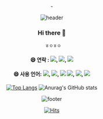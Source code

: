 <div align="center">-
  
![header](https://capsule-render.vercel.app/api?type=waving&color=gradient&height=150&section=header&text=Hwantori&fontSize=80&animation=fadeIn)

  ### Hi there 👋
     ㅎㅇㅎㅇ

  #### 😄 연락 : <a href="https://notefolio.net/"><img src="https://img.shields.io/badge/인스타그램-beige??style=for-the-badge&logo=Instagram&logoColor=E4405F"/></a>, <a href="https://notefolio.net/"><img src="https://img.shields.io/badge/블로그-beige??style=for-the-badge&logo=Storyblok&logoColor=09B3AF"/></a>, <a href="https://notefolio.net/"><img src="https://img.shields.io/badge/노션-beige??style=for-the-badge&logo=Notion&logoColor=#000000"/></a>

  #### 😄 사용 언어: <img src="https://img.shields.io/badge/포토샵-beige??style=for-the-badge&logo=Adobe Photoshop&logoColor=31A8FF"/>, <img src="https://img.shields.io/badge/일러스트레이터-beige??style=for-the-badge&logo=Adobe Illustrator&logoColor=FF9A00"/>, <img src="https://img.shields.io/badge/블렌더-beige??style=for-the-badge&logo=Blender&logoColor=F5792A"/> <img src="https://img.shields.io/badge/HTML5-beige??style=for-the-badge&logo=HTML5&logoColor=E34F26"/>, <img src="https://img.shields.io/badge/CSS3-beige??style=for-the-badge&logo=CSS3&logoColor=1572B6"/>, <img src="https://img.shields.io/badge/JS-beige??style=for-the-badge&logo=JavaScript&logoColor=F7DF1E"/>

[![Top Langs](https://github-readme-stats.vercel.app/api/top-langs/?username=anuraghazra)](https://github.com/anuraghazra/github-readme-stats)
![Anurag's GitHub stats](https://github-readme-stats.vercel.app/api?username=ochor)


![footer](https://capsule-render.vercel.app/api?type=waving&color=gradient&height=150&section=footer&text=&fontSize=40&animation=fadeIn)

[![Hits](https://hits.seeyoufarm.com/api/count/incr/badge.svg?url=https%3A%2F%2Fgithub.com%2Fochor%2Fochor&count_bg=%233DACC8&title_bg=%23131313&icon=azurepipelines.svg&icon_color=%23E7E7E7&title=%EB%B0%A9%EB%AC%B8%EC%9E%90%EC%88%98&edge_flat=false)](https://hits.seeyoufarm.com)
</div>



<!--
**ochor/ochor** is a ✨ _special_ ✨ repository because its `README.md` (this file) appears on your GitHub profile.
Here are some ideas to get you started:
- 🔭 I’m currently working on ...
- 🌱 I’m currently learning ...
- 👯 I’m looking to collaborate on ...
- 🤔 I’m looking for help with ...
- 💬 Ask me about ...
- 📫 How to reach me: ...
- ⚡ Fun fact: ...
-->
